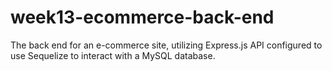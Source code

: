 # week13-ecommerce-back-end
The back end for an e-commerce site, utilizing Express.js API configured to use Sequelize to interact with a MySQL database.
